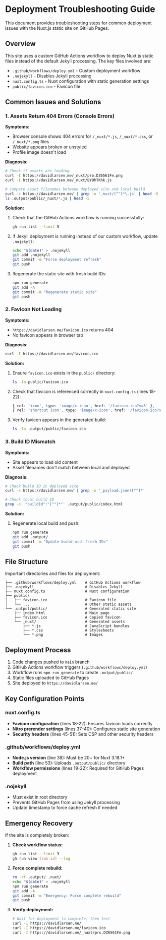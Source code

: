 # Deployment Troubleshooting Guide

This document provides troubleshooting steps for common deployment issues with the Nuxt.js static site on GitHub Pages.

## Overview

This site uses a custom GitHub Actions workflow to deploy Nuxt.js static files instead of the default Jekyll processing. The key files involved are:

- `.github/workflows/deploy.yml` - Custom deployment workflow
- `.nojekyll` - Disables Jekyll processing
- `nuxt.config.ts` - Nuxt configuration with static generation settings
- `public/favicon.ico` - Favicon file

## Common Issues and Solutions

### 1. Assets Return 404 Errors (Console Errors)

**Symptoms:**
- Browser console shows 404 errors for `/_nuxt/*.js`, `/_nuxt/*.css`, or `/_nuxt/*.png` files
- Website appears broken or unstyled
- Profile image doesn't load

**Diagnosis:**
```bash
# Check if assets are loading
curl -I https://davidlarsen.me/_nuxt/pro.DZ6561Fe.png
curl -I https://davidlarsen.me/_nuxt/BY9hTKhk.js

# Compare asset filenames between deployed site and local build
curl -s https://davidlarsen.me/ | grep -o '_nuxt/[^"]*\.js' | head -5
ls .output/public/_nuxt/*.js | head -5
```

**Solution:**
1. Check that the GitHub Actions workflow is running successfully:
   ```bash
   gh run list --limit 5
   ```

2. If Jekyll deployment is running instead of our custom workflow, update `.nojekyll`:
   ```bash
   echo "$(date)" > .nojekyll
   git add .nojekyll
   git commit -m "Force deployment refresh"
   git push
   ```

3. Regenerate the static site with fresh build IDs:
   ```bash
   npm run generate
   git add -A
   git commit -m "Regenerate static site"
   git push
   ```

### 2. Favicon Not Loading

**Symptoms:**
- `https://davidlarsen.me/favicon.ico` returns 404
- No favicon appears in browser tab

**Diagnosis:**
```bash
curl -I https://davidlarsen.me/favicon.ico
```

**Solution:**
1. Ensure `favicon.ico` exists in the `public/` directory:
   ```bash
   ls -la public/favicon.ico
   ```

2. Check that favicon is referenced correctly in `nuxt.config.ts` (lines 18-22):
   ```typescript
   { rel: 'icon', type: 'image/x-icon', href: '/favicon.ico?v=3' },
   { rel: 'shortcut icon', type: 'image/x-icon', href: '/favicon.ico?v=3' },
   ```

3. Verify favicon appears in the generated build:
   ```bash
   ls -la .output/public/favicon.ico
   ```

### 3. Build ID Mismatch

**Symptoms:**
- Site appears to load old content
- Asset filenames don't match between local and deployed

**Diagnosis:**
```bash
# Check build ID in deployed site
curl -s https://davidlarsen.me/ | grep -o '_payload.json?[^"]*'

# Check local build ID
grep -o '"buildId":"[^"]*"' .output/public/index.html
```

**Solution:**
1. Regenerate local build and push:
   ```bash
   npm run generate
   git add .output/
   git commit -m "Update build with fresh IDs"
   git push
   ```

## File Structure

Important directories and files for deployment:

```
├── .github/workflows/deploy.yml    # GitHub Actions workflow
├── .nojekyll                       # Disables Jekyll
├── nuxt.config.ts                  # Nuxt configuration
├── public/
│   ├── favicon.ico                 # Favicon file
│   └── ...                         # Other static assets
└── .output/public/                 # Generated static site
    ├── index.html                  # Main page
    ├── favicon.ico                 # Copied favicon
    └── _nuxt/                      # Generated assets
        ├── *.js                    # JavaScript bundles
        ├── *.css                   # Stylesheets
        └── *.png                   # Images
```

## Deployment Process

1. Code changes pushed to `main` branch
2. GitHub Actions workflow triggers (`.github/workflows/deploy.yml`)
3. Workflow runs `npm run generate` to create `.output/public/`
4. Static files uploaded to GitHub Pages
5. Site deployed to `https://davidlarsen.me/`

## Key Configuration Points

### nuxt.config.ts
- **Favicon configuration** (lines 18-22): Ensures favicon loads correctly
- **Nitro prerender settings** (lines 37-40): Configures static site generation
- **Security headers** (lines 45-51): Sets CSP and other security headers

### .github/workflows/deploy.yml
- **Node.js version** (line 38): Must be 20+ for Nuxt 3.18.1+
- **Build path** (line 53): Uploads `.output/public/` directory
- **Workflow permissions** (lines 19-22): Required for GitHub Pages deployment

### .nojekyll
- Must exist in root directory
- Prevents GitHub Pages from using Jekyll processing
- Update timestamp to force cache refresh if needed

## Emergency Recovery

If the site is completely broken:

1. **Check workflow status:**
   ```bash
   gh run list --limit 3
   gh run view [run-id] --log
   ```

2. **Force complete rebuild:**
   ```bash
   rm -rf .output/ .nuxt/
   echo "$(date)" > .nojekyll
   npm run generate
   git add -A
   git commit -m "Emergency: Force complete rebuild"
   git push
   ```

3. **Verify deployment:**
   ```bash
   # Wait for deployment to complete, then test
   curl -I https://davidlarsen.me/
   curl -I https://davidlarsen.me/favicon.ico
   curl -I https://davidlarsen.me/_nuxt/pro.DZ6561Fe.png
   ```